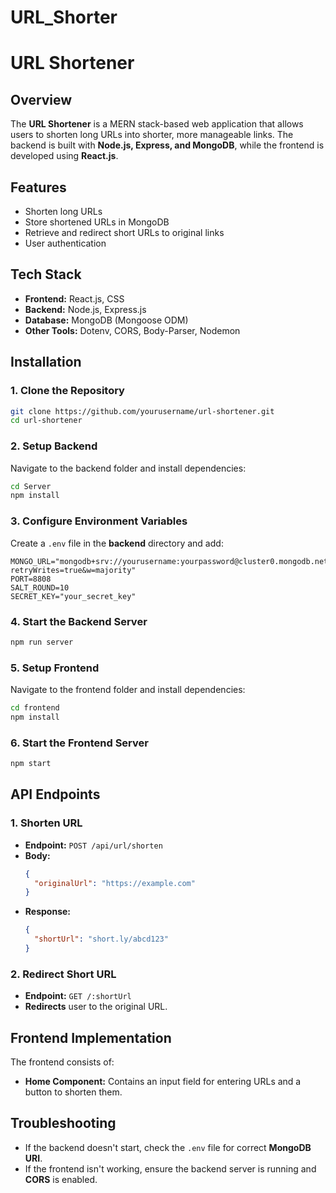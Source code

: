 # URL_Shorter
# URL Shortener

## Overview
The **URL Shortener** is a MERN stack-based web application that allows users to shorten long URLs into shorter, more manageable links. The backend is built with **Node.js, Express, and MongoDB**, while the frontend is developed using **React.js**.

## Features
- Shorten long URLs
- Store shortened URLs in MongoDB
- Retrieve and redirect short URLs to original links
- User authentication 

## Tech Stack
- **Frontend:** React.js, CSS
- **Backend:** Node.js, Express.js
- **Database:** MongoDB (Mongoose ODM)
- **Other Tools:** Dotenv, CORS, Body-Parser, Nodemon

## Installation
### 1. Clone the Repository
```sh
git clone https://github.com/yourusername/url-shortener.git
cd url-shortener
```

### 2. Setup Backend
Navigate to the backend folder and install dependencies:
```sh
cd Server
npm install
```

### 3. Configure Environment Variables
Create a `.env` file in the **backend** directory and add:
```env
MONGO_URL="mongodb+srv://yourusername:yourpassword@cluster0.mongodb.net/?retryWrites=true&w=majority"
PORT=8808
SALT_ROUND=10
SECRET_KEY="your_secret_key"
```

### 4. Start the Backend Server
```sh
npm run server
```

### 5. Setup Frontend
Navigate to the frontend folder and install dependencies:
```sh
cd frontend
npm install
```

### 6. Start the Frontend Server
```sh
npm start
```

## API Endpoints
### **1. Shorten URL**
- **Endpoint:** `POST /api/url/shorten`
- **Body:**
  ```json
  {
    "originalUrl": "https://example.com"
  }
  ```
- **Response:**
  ```json
  {
    "shortUrl": "short.ly/abcd123"
  }
  ```

### **2. Redirect Short URL**
- **Endpoint:** `GET /:shortUrl`
- **Redirects** user to the original URL.

## Frontend Implementation
The frontend consists of:
- **Home Component:** Contains an input field for entering URLs and a button to shorten them.
  
## Troubleshooting
- If the backend doesn't start, check the `.env` file for correct **MongoDB URI**.
- If the frontend isn't working, ensure the backend server is running and **CORS** is enabled.



